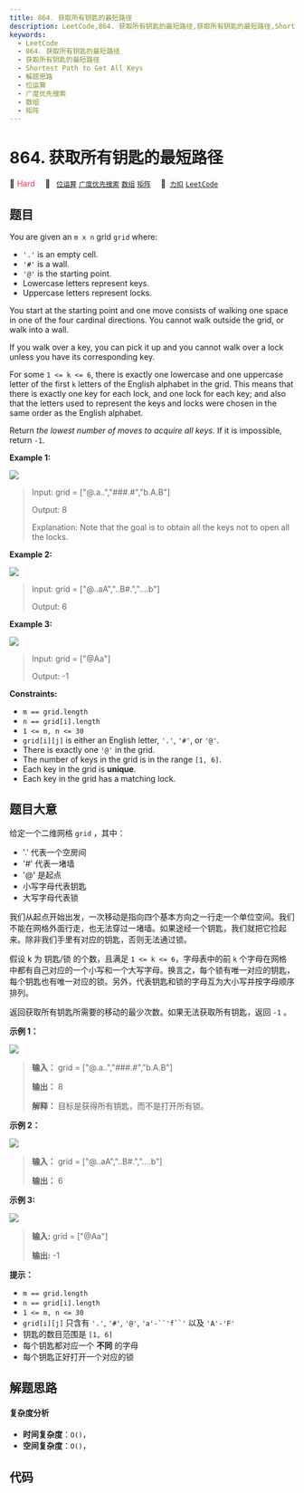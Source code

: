 ```yaml
---
title: 864. 获取所有钥匙的最短路径
description: LeetCode,864. 获取所有钥匙的最短路径,获取所有钥匙的最短路径,Shortest Path to Get All Keys,解题思路,位运算,广度优先搜索,数组,矩阵
keywords:
  - LeetCode
  - 864. 获取所有钥匙的最短路径
  - 获取所有钥匙的最短路径
  - Shortest Path to Get All Keys
  - 解题思路
  - 位运算
  - 广度优先搜索
  - 数组
  - 矩阵
---
```


# 864. 获取所有钥匙的最短路径

🔴 <font color=#ff334b>Hard</font>&emsp; 🔖&ensp; [`位运算`](/tag/bit-manipulation.md) [`广度优先搜索`](/tag/breadth-first-search.md) [`数组`](/tag/array.md) [`矩阵`](/tag/matrix.md)&emsp; 🔗&ensp;[`力扣`](https://leetcode.cn/problems/shortest-path-to-get-all-keys) [`LeetCode`](https://leetcode.com/problems/shortest-path-to-get-all-keys)

## 题目

You are given an `m x n` grid `grid` where:

  * `'.'` is an empty cell.
  * `'#'` is a wall.
  * `'@'` is the starting point.
  * Lowercase letters represent keys.
  * Uppercase letters represent locks.

You start at the starting point and one move consists of walking one space in
one of the four cardinal directions. You cannot walk outside the grid, or walk
into a wall.

If you walk over a key, you can pick it up and you cannot walk over a lock
unless you have its corresponding key.

For some `1 <= k <= 6`, there is exactly one lowercase and one uppercase
letter of the first `k` letters of the English alphabet in the grid. This
means that there is exactly one key for each lock, and one lock for each key;
and also that the letters used to represent the keys and locks were chosen in
the same order as the English alphabet.

Return _the lowest number of moves to acquire all keys_. If it is impossible,
return `-1`.



**Example 1:**

![](https://assets.leetcode.com/uploads/2021/07/23/lc-keys2.jpg)

> Input: grid = ["@.a..","###.#","b.A.B"]
> 
> Output: 8
> 
> Explanation: Note that the goal is to obtain all the keys not to open all the locks.

**Example 2:**

![](https://assets.leetcode.com/uploads/2021/07/23/lc-key2.jpg)

> Input: grid = ["@..aA","..B#.","....b"]
> 
> Output: 6

**Example 3:**

![](https://assets.leetcode.com/uploads/2021/07/23/lc-keys3.jpg)

> Input: grid = ["@Aa"]
> 
> Output: -1

**Constraints:**

  * `m == grid.length`
  * `n == grid[i].length`
  * `1 <= m, n <= 30`
  * `grid[i][j]` is either an English letter, `'.'`, `'#'`, or `'@'`. 
  * There is exactly one `'@'` in the grid.
  * The number of keys in the grid is in the range `[1, 6]`.
  * Each key in the grid is **unique**.
  * Each key in the grid has a matching lock.


## 题目大意

给定一个二维网格 `grid` ，其中：

  * '.' 代表一个空房间
  * '#' 代表一堵墙
  * '@' 是起点
  * 小写字母代表钥匙
  * 大写字母代表锁

我们从起点开始出发，一次移动是指向四个基本方向之一行走一个单位空间。我们不能在网格外面行走，也无法穿过一堵墙。如果途经一个钥匙，我们就把它捡起来。除非我们手里有对应的钥匙，否则无法通过锁。

假设 k 为 钥匙/锁 的个数，且满足 `1 <= k <= 6`，字母表中的前 `k`
个字母在网格中都有自己对应的一个小写和一个大写字母。换言之，每个锁有唯一对应的钥匙，每个钥匙也有唯一对应的锁。另外，代表钥匙和锁的字母互为大小写并按字母顺序排列。

返回获取所有钥匙所需要的移动的最少次数。如果无法获取所有钥匙，返回 `-1` 。



**示例 1：**

![](https://assets.leetcode.com/uploads/2021/07/23/lc-keys2.jpg)

> 
> 
> 
> 
> 
> **输入：** grid = ["@.a..","###.#","b.A.B"]
> 
> **输出：** 8
> 
> **解释：** 目标是获得所有钥匙，而不是打开所有锁。
> 
> 

**示例 2：**

![](https://assets.leetcode.com/uploads/2021/07/23/lc-key2.jpg)

> 
> 
> 
> 
> 
> **输入：** grid = ["@..aA","..B#.","....b"]
> 
> **输出：** 6
> 
> 

**示例 3:**

![](https://assets.leetcode.com/uploads/2021/07/23/lc-keys3.jpg)

> 
> 
> 
> 
> 
> **输入:** grid = ["@Aa"]
> 
> **输出:** -1



**提示：**

  * `m == grid.length`
  * `n == grid[i].length`
  * `1 <= m, n <= 30`
  * `grid[i][j]` 只含有 `'.'`, `'#'`, `'@'`, `'a'-``'f``'` 以及 `'A'-'F'`
  * 钥匙的数目范围是 `[1, 6]` 
  * 每个钥匙都对应一个 **不同** 的字母
  * 每个钥匙正好打开一个对应的锁


## 解题思路

#### 复杂度分析

- **时间复杂度**：`O()`，
- **空间复杂度**：`O()`，

## 代码

```javascript

```
